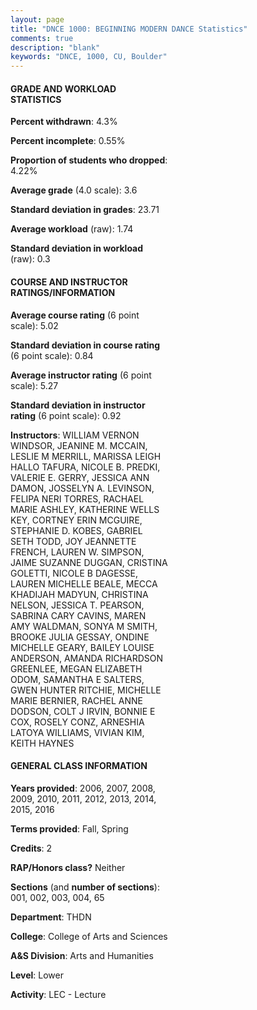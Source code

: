 ```yaml
---
layout: page
title: "DNCE 1000: BEGINNING MODERN DANCE Statistics"
comments: true
description: "blank"
keywords: "DNCE, 1000, CU, Boulder"
--- 
```

<head>
<script src="https://ajax.googleapis.com/ajax/libs/jquery/2.1.3/jquery.min.js"></script>
<script src="https://dl.dropboxusercontent.com/s/pc42nxpaw1ea4o9/highcharts.js?dl=0"></script>
<!-- <script src="../assets/js/highcharts.js"></script> -->
<style type="text/css">@font-face {
	font-family: "Bebas Neue";
	src: url(https://www.filehosting.org/file/details/544349/BebasNeue%20Regular.otf) format("opentype");
	}
	h1.Bebas { 
		font-family: "Bebas Neue", Verdana, Tahoma;
	}
</style>
</head>
<body>
	<div id="container" style="float: right; width: 45%; height: 88%; margin-left: 2.5%; margin-right: 2.5%;"></div>
	<script language="JavaScript">
		$(document).ready(function() {
		var chart = {type: 'column'};
		var title = {text: 'Grade Distribution'};
		var xAxis = {categories: ['A','B','C','D','F'],crosshair: true};
		var yAxis = {min: 0,title: {text: 'Percentage'}};
		var tooltip = {headerFormat: '<center><b><span style="font-size:20px">{point.key}</span></b></center>',
		               pointFormat: '<td style="padding:0"><b>{point.y:.1f}%</b></td>',
		               footerFormat: '</table>',shared: true,useHTML: true};
		var plotOptions = {column: {pointPadding: 0.0,borderWidth: 0}};  
		var credits = {enabled: false};var series= [{name: 'Percent',data: [76.5,16.2,4.77,0.8,1.72,]}];
		var json = {};
		json.chart = chart;
		json.title = title;
		json.tooltip = tooltip;
		json.xAxis = xAxis;
		json.yAxis = yAxis;  
		json.series = series;
		json.plotOptions = plotOptions;  
		json.credits = credits;
		$('#container').highcharts(json);
	});
	</script>
</body>
			   
#### GRADE AND WORKLOAD STATISTICS

**Percent withdrawn**: 4.3%

**Percent incomplete**: 0.55%

**Proportion of students who dropped**: 4.22%

**Average grade** (4.0 scale): 3.6

**Standard deviation in grades**: 23.71

**Average workload** (raw): 1.74

**Standard deviation in workload** (raw): 0.3

#### COURSE AND INSTRUCTOR RATINGS/INFORMATION

**Average course rating** (6 point scale): 5.02

**Standard deviation in course rating** (6 point scale): 0.84

**Average instructor rating** (6 point scale): 5.27

**Standard deviation in instructor rating** (6 point scale): 0.92

**Instructors**: WILLIAM VERNON WINDSOR, JEANINE M. MCCAIN, LESLIE M MERRILL, MARISSA LEIGH HALLO TAFURA, NICOLE B. PREDKI, VALERIE E. GERRY, JESSICA ANN DAMON, JOSSELYN A. LEVINSON, FELIPA NERI TORRES, RACHAEL MARIE ASHLEY, KATHERINE WELLS KEY, CORTNEY ERIN MCGUIRE, STEPHANIE D. KOBES, GABRIEL SETH TODD, JOY JEANNETTE FRENCH, LAUREN W. SIMPSON, JAIME SUZANNE DUGGAN, CRISTINA GOLETTI, NICOLE B DAGESSE, LAUREN MICHELLE BEALE, MECCA KHADIJAH MADYUN, CHRISTINA NELSON, JESSICA T. PEARSON, SABRINA CARY CAVINS, MAREN AMY WALDMAN, SONYA M SMITH, BROOKE JULIA GESSAY, ONDINE MICHELLE GEARY, BAILEY LOUISE ANDERSON, AMANDA RICHARDSON GREENLEE, MEGAN ELIZABETH ODOM, SAMANTHA E SALTERS, GWEN HUNTER RITCHIE, MICHELLE MARIE BERNIER, RACHEL ANNE DODSON, COLT J IRVIN, BONNIE E COX, ROSELY CONZ, ARNESHIA LATOYA WILLIAMS, VIVIAN KIM, KEITH HAYNES

#### GENERAL CLASS INFORMATION

**Years provided**: 2006, 2007, 2008, 2009, 2010, 2011, 2012, 2013, 2014, 2015, 2016

**Terms provided**: Fall, Spring

**Credits**: 2

**RAP/Honors class?** Neither

**Sections** (and **number of sections**): 001, 002, 003, 004, 65

**Department**: THDN

**College**: College of Arts and Sciences

**A&S Division**: Arts and Humanities

**Level**: Lower

**Activity**: LEC - Lecture